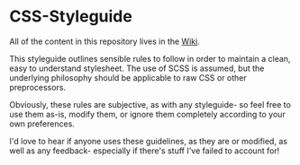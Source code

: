 # CSS-Styleguide

All of the content in this repository lives in the [Wiki](https://github.com/OrchidAugur/CSS-Styleguide/wiki).

This styleguide outlines sensible rules to follow in order to maintain a clean, easy to understand stylesheet. The use of SCSS is assumed, but the underlying philosophy should be applicable to raw CSS or other preprocessors.

Obviously, these rules are subjective, as with any styleguide- so feel free to use them as-is, modify them, or ignore them completely according to your own preferences.

I'd love to hear if anyone uses these guidelines, as they are or modified, as well as any feedback- especially if there's stuff I've failed to account for!
